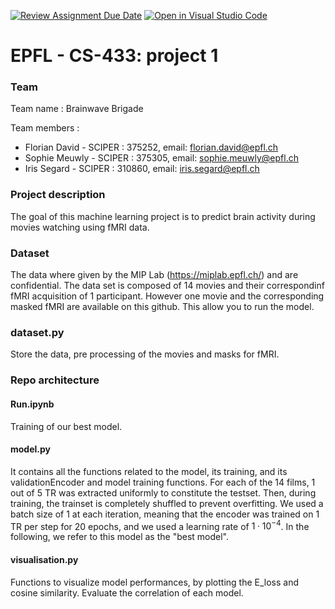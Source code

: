 [![Review Assignment Due Date](https://classroom.github.com/assets/deadline-readme-button-24ddc0f5d75046c5622901739e7c5dd533143b0c8e959d652212380cedb1ea36.svg)](https://classroom.github.com/a/fEFF99tU)
[![Open in Visual Studio Code](https://classroom.github.com/assets/open-in-vscode-718a45dd9cf7e7f842a935f5ebbe5719a5e09af4491e668f4dbf3b35d5cca122.svg)](https://classroom.github.com/online_ide?assignment_repo_id=13271031&assignment_repo_type=AssignmentRepo)

# EPFL - CS-433: project 1
### Team 
Team name : Brainwave Brigade

Team members : 
- Florian David  -  SCIPER : 375252, email: florian.david@epfl.ch
- Sophie Meuwly  -  SCIPER : 375305, email: sophie.meuwly@epfl.ch
- Iris Segard  -  SCIPER : 310860, email: iris.segard@epfl.ch

### Project description
The goal of this machine learning project is to predict brain activity during movies watching using fMRI data.
### Dataset
The data where given by the MIP Lab (https://miplab.epfl.ch/) and are confidential. The data set is composed of 14 movies and their correspondinf fMRI acquisition of 1 participant. However one movie and the corresponding masked fMRI are available on this github. This allow you to run the model.

### dataset.py
Store the data, pre processing of the movies and masks for fMRI.
### Repo architecture

#### Run.ipynb 
Training of our best model.

#### model.py
It contains all the functions related to the model, its training, and its validationEncoder and model training functions. 
For each of the 14 films, 1 out of 5 TR was extracted uniformly to constitute the testset. Then, during training, the trainset is completely shuffled to prevent overfitting. We used a batch size of 1 at each iteration, meaning that the encoder was trained on 1 TR per step for 20 epochs, and we used a learning rate of $1 \cdot 10^{-4}$. In the following, we refer to this model as the "best model".



#### visualisation.py
Functions to visualize model performances, by plotting the E_loss and cosine similarity. Evaluate the correlation of each model. 


